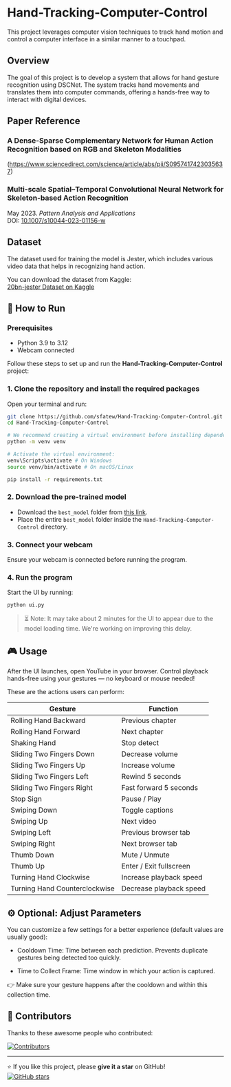 # Hand-Tracking-Computer-Control

This project leverages computer vision techniques to track hand motion and control a computer interface in a similar manner to a touchpad.

## Overview

The goal of this project is to develop a system that allows for hand gesture recognition using DSCNet. The system tracks hand movements and translates them into computer commands, offering a hands-free way to interact with digital devices.

## Paper Reference

### A Dense-Sparse Complementary Network for Human Action Recognition based on RGB and Skeleton Modalities
(https://www.sciencedirect.com/science/article/abs/pii/S0957417423035637)

### Multi-scale Spatial–Temporal Convolutional Neural Network for Skeleton-based Action Recognition  
May 2023. *Pattern Analysis and Applications*<br>
DOI: [10.1007/s10044-023-01156-w](https://doi.org/10.1007/s10044-023-01156-w)

## Dataset

The dataset used for training the model is Jester, which includes various video data that helps in recognizing hand action.
 
You can download the dataset from Kaggle:  
[20bn-jester Dataset on Kaggle](https://www.kaggle.com/datasets/toxicmender/20bn-jester)

## 🚀 How to Run

### Prerequisites
- Python 3.9 to 3.12
- Webcam connected

Follow these steps to set up and run the **Hand-Tracking-Computer-Control** project:

### 1. **Clone the repository and install the required packages**  
Open your terminal and run:
```bash
git clone https://github.com/sfatew/Hand-Tracking-Computer-Control.git
cd Hand-Tracking-Computer-Control

# We recommend creating a virtual environment before installing dependencies.
python -m venv venv

# Activate the virtual environment:
venv\Scripts\activate # On Windows
source venv/bin/activate # On macOS/Linux

pip install -r requirements.txt
```

### 2. Download the pre-trained model

- Download the `best_model` folder from [this link](https://drive.google.com/file/d/12gNNiUO1jzPNQfqIZ_4mgXttaTYKpfp2/view?usp=sharing).
- Place the entire `best_model` folder inside the `Hand-Tracking-Computer-Control` directory.

### 3. Connect your webcam
Ensure your webcam is connected before running the program.

### 4. Run the program
Start the UI by running:

```bash
python ui.py
```


> ⏳ Note: It may take about 2 minutes for the UI to appear due to the model loading time. We're working on improving this delay.

## 🎮 Usage
After the UI launches, open YouTube in your browser. Control playback hands-free using your gestures — no keyboard or mouse needed!

These are the actions users can perform:

| Gesture                        | Function                        |
|-------------------------------|----------------------------------|
| Rolling Hand Backward         | Previous chapter                 |
| Rolling Hand Forward          | Next chapter                     |
| Shaking Hand                  | Stop detect                      |
| Sliding Two Fingers Down      | Decrease volume                  |
| Sliding Two Fingers Up        | Increase volume                  |
| Sliding Two Fingers Left      | Rewind 5 seconds                 |
| Sliding Two Fingers Right     | Fast forward 5 seconds           |
| Stop Sign                     | Pause / Play                     |
| Swiping Down                  | Toggle captions                  |
| Swiping Up                    | Next video                       |
| Swiping Left                  | Previous browser tab             |
| Swiping Right                 | Next browser tab                 |
| Thumb Down                    | Mute / Unmute                    |
| Thumb Up                      | Enter / Exit fullscreen          |
| Turning Hand Clockwise        | Increase playback speed          |
| Turning Hand Counterclockwise| Decrease playback speed          |

## ⚙️ Optional: Adjust Parameters
You can customize a few settings for a better experience (default values are usually good):

- Cooldown Time: Time between each prediction. Prevents duplicate gestures being detected too quickly.

- Time to Collect Frame: Time window in which your action is captured.

👉 Make sure your gesture happens after the cooldown and within this collection time.

## 👥 Contributors

Thanks to these awesome people who contributed:

[![Contributors](https://img.shields.io/github/contributors/sfatew/Hand-Tracking-Computer-Control.svg)](https://github.com/sfatew/Hand-Tracking-Computer-Control/graphs/contributors)

---

⭐ If you like this project, please **give it a star** on GitHub!  
[![GitHub stars](https://img.shields.io/github/stars/sfatew/Hand-Tracking-Computer-Control?style=social)](https://github.com/sfatew/Hand-Tracking-Computer-Control/stargazers)
